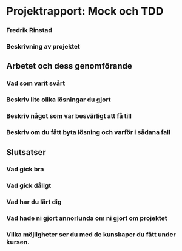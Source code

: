 # Projektrapport: Mock och TDD

### Fredrik Rinstad

### Beskrivning av projektet





## Arbetet och dess genomförande

### Vad som varit svårt

### Beskriv lite olika lösningar du gjort

### Beskriv något som var besvärligt att få till

### Beskriv om du fått byta lösning och varför i sådana fall


## Slutsatser

### Vad gick bra

### Vad gick dåligt

### Vad har du lärt dig

### Vad hade ni gjort annorlunda om ni gjort om projektet

### Vilka möjligheter ser du med de kunskaper du fått under kursen.

